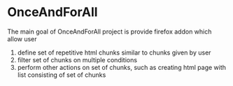 # OnceAndForAll
The main goal of OnceAndForAll project is provide firefox addon which allow user
1) define set of repetitive html chunks similar to chunks given by user
2) filter set of chunks on multiple conditions
3) perform other actions on set of chunks, such as creating html page with list consisting of set of chunks
